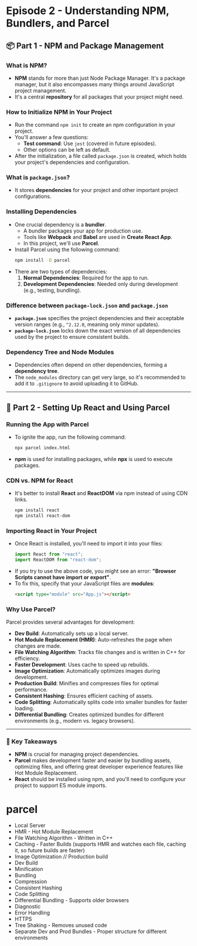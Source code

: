 # Episode 2 - Understanding NPM, Bundlers, and Parcel

## 📦 Part 1 - NPM and Package Management

### What is NPM?
- **NPM** stands for more than just Node Package Manager. It's a package manager, but it also encompasses many things around JavaScript project management.
- It's a central **repository** for all packages that your project might need.

### How to Initialize NPM in Your Project
- Run the command `npm init` to create an npm configuration in your project.
- You'll answer a few questions:
  - **Test command**: Use `jest` (covered in future episodes).
  - Other options can be left as default.
- After the initialization, a file called `package.json` is created, which holds your project's dependencies and configuration.

### What is `package.json`?
- It stores **dependencies** for your project and other important project configurations.

### Installing Dependencies
- One crucial dependency is a **bundler**.
  - A bundler packages your app for production use.
  - Tools like **Webpack** and **Babel** are used in **Create React App**.
  - In this project, we'll use **Parcel**.
- Install Parcel using the following command:
  ```bash
  npm install -D parcel
  ```
- There are two types of dependencies:
  1. **Normal Dependencies**: Required for the app to run.
  2. **Development Dependencies**: Needed only during development (e.g., testing, bundling).

### Difference between `package-lock.json` and `package.json`
- **`package.json`** specifies the project dependencies and their acceptable version ranges (e.g., `^2.12.0`, meaning only minor updates).
- **`package-lock.json`** locks down the exact version of all dependencies used by the project to ensure consistent builds.

### Dependency Tree and Node Modules
- Dependencies often depend on other dependencies, forming a **dependency tree**.
- The `node_modules` directory can get very large, so it's recommended to add it to `.gitignore` to avoid uploading it to GitHub.

---

## 🚀 Part 2 - Setting Up React and Using Parcel

### Running the App with Parcel
- To ignite the app, run the following command:
  ```bash
  npx parcel index.html
  ```
- **npm** is used for installing packages, while **npx** is used to execute packages.

### CDN vs. NPM for React
- It's better to install **React** and **ReactDOM** via npm instead of using CDN links.
  ```bash
  npm install react
  npm install react-dom
  ```

### Importing React in Your Project
- Once React is installed, you'll need to import it into your files:
  ```javascript
  import React from "react";
  import ReactDOM from "react-dom";
  ```
- If you try to use the above code, you might see an error: **"Browser Scripts cannot have import or export"**.
- To fix this, specify that your JavaScript files are **modules**:
  ```html
  <script type="module" src="App.js"></script>
  ```

### Why Use Parcel?
Parcel provides several advantages for development:
- **Dev Build**: Automatically sets up a local server.
- **Hot Module Replacement (HMR)**: Auto-refreshes the page when changes are made.
- **File Watching Algorithm**: Tracks file changes and is written in C++ for efficiency.
- **Faster Development**: Uses cache to speed up rebuilds.
- **Image Optimization**: Automatically optimizes images during development.
- **Production Build**: Minifies and compresses files for optimal performance.
- **Consistent Hashing**: Ensures efficient caching of assets.
- **Code Splitting**: Automatically splits code into smaller bundles for faster loading.
- **Differential Bundling**: Creates optimized bundles for different environments (e.g., modern vs. legacy browsers).

---

### 🌟 Key Takeaways
- **NPM** is crucial for managing project dependencies.
- **Parcel** makes development faster and easier by bundling assets, optimizing files, and offering great developer experience features like Hot Module Replacement.
- **React** should be installed using npm, and you'll need to configure your project to support ES module imports.

# parcel

- Local Server
- HMR - Hot Module Replacement
- File Watching Algorithm - Written in C++
- Caching - Faster Builds (supports HMR and watches each file, caching it, so future builds are faster)
- Image Optimization // Production build
- Dev Build
- Minification
- Bundling
- Compression
- Consistent Hashing
- Code Splitting
- Differential Bundling - Supports older browsers
- Diagnostic
- Error Handling
- HTTPS
- Tree Shaking - Removes unused code
- Separate Dev and Prod Bundles - Proper structure for different environments
